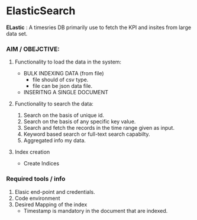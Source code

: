 # ElasticSearch

**ELastic** : A timesries DB primarily use to fetch the KPI and insites from large data set.

### AIM / OBEJCTIVE:

1. Functionality to load the data in the system:
    * BULK INDEXING DATA (from file)
      * file should of csv type.
      * file can be json data file.
    * INSERITNG A SINGLE DOCUMENT

2. Functionality to search the data:
    1. Search on the basis of unique id.
    2. Search on the basis of any specific key value.
    3. Search and fetch the records in the time range given as input.
    4. Keyword based search or full-text search capabilty.
    5. Aggregated info my data.

3. Index creation
   - Create Indices

### Required tools / info

1. Elasic end-point and credentials.
2. Code environment
3. Desired Mapping of the index 
    - Timestamp is mandatory in the document that are indexed.

